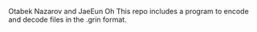 Otabek Nazarov and JaeEun Oh
This repo includes a program to encode and decode files in the .grin format.
